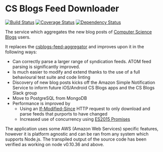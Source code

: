 # CS Blogs Feed Downloader
[![Build Status](https://travis-ci.org/csblogs/feed-downloader.svg?branch=master)](https://travis-ci.org/csblogs/feed-downloader)
[![Coverage Status](https://coveralls.io/repos/github/csblogs/feed-downloader/badge.svg?branch=master)](https://coveralls.io/github/csblogs/feed-downloader?branch=master)
[![Dependency Status](https://david-dm.org/csblogs/feed-downloader.svg)](https://david-dm.org/csblogs/feed-downloader)


The service which aggregates the new blog posts of [Computer Science Blogs](http://csblogs.com) users. 

It replaces the [csblogs-feed-aggregator](https://github.com/csblogs/csblogs-feed-aggregator) and improves upon it in the following ways:
* Can correctly parse a larger range of syndication feeds. ATOM feed parsing is significantly improved.
* Is much easier to modify and extend thanks to the use of a full behavioural test suite and code linting
* Discovery of new blog posts kicks off the Amazon Simple Notification Service to inform future iOS/Android CS Blogs apps and the CS Blogs Slack group
* Move to PostgreSQL from MongoDB
* Performance is improved by
  * Using an [If-Modified-Since](http://www.freesoft.org/CIE/RFC/1945/58.htm) HTTP request to only download and parse feeds that purports to have changed
  * Increased use of concurrency using [ES2015 Promises](https://developer.mozilla.org/en/docs/Web/JavaScript/Reference/Global_Objects/Promise)

The application uses some AWS (Amazon Web Services) specific features, however it is platform agnostic and can be ran from any system which supports Node.js. The transpiled output of the source code has been verified as working on node v0.10.36 and above.
